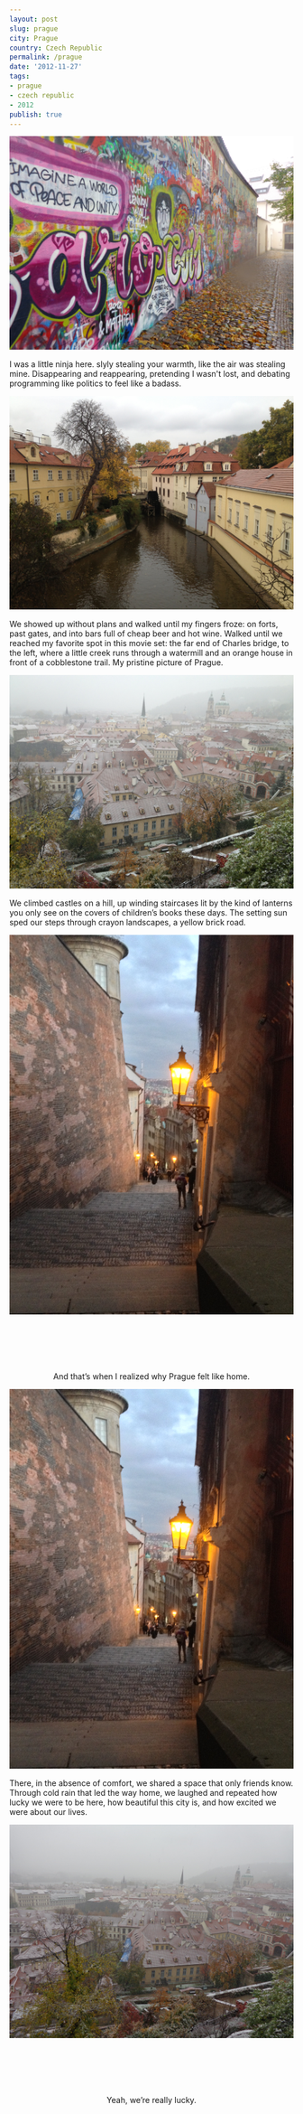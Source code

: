 ```yaml
---
layout: post
slug: prague
city: Prague
country: Czech Republic
permalink: /prague
date: '2012-11-27'
tags:
- prague
- czech republic
- 2012
publish: true
---
```

<div class="diamond">
  <img src="../img/prague/DSC02475.JPG" alt="">
</div>

<div class="poem-section">
  <div class="wrap-before"></div>
  <div class="wrap-after"></div>
  <p>I was a little ninja here. slyly stealing your warmth, like the air was stealing mine. Disappearing and reappearing, pretending I wasn't lost, and debating programming like politics to feel like a badass.</p>
</div>

<div class="diamond">
  <img src="../img/prague/IMG_2474.JPG" alt="">
</div>

<div class="poem-section">
  <div class="wrap-before"></div>
  <div class="wrap-after"></div>
<p>We showed up without plans and walked until my fingers froze: on forts, past gates, and into bars full of cheap beer and hot wine.
Walked until we reached my favorite spot in
this movie set: the far end of Charles bridge, to the left, where a little creek runs through a watermill and an orange house in front of a cobblestone trail. My pristine picture of Prague.</p>
</div>

<div class="diamond">
  <img src="../img/prague/IMG_2481.JPG" alt="">
</div>
<div class="poem-section">
  <div class="wrap-before"></div>
  <div class="wrap-after"></div>
  <p>We climbed castles on a hill, up winding staircases lit by the kind of lanterns you only see on the covers of children’s books these days. The setting sun sped our steps through crayon landscapes, a yellow brick road.</p>
</div>

<div class="diamond">
  <img src="../img/prague/prague_02.JPG" alt="">
</div>

<div class="poem-section">
  <div class="wrap-before"></div>
  <div class="wrap-after"></div>
  <p style="padding-top:6em; text-align: center">And that’s when I realized why Prague felt like home.</p>
</div>

<div class="diamond">
  <img src="../img/prague/prague_02.JPG" alt="">
</div>

<div class="poem-section">
  <div class="wrap-before"></div>
  <div class="wrap-after"></div>
  <p>There, in the absence of comfort, we shared a space that only friends know. Through cold rain that led the way home, we laughed and repeated how lucky we were to be here, how beautiful this city is, and how excited we were about our lives.</p>
</div>

<div class="diamond">
  <img src="../img/prague/prague_03.JPG" alt="">
</div>

<div class="poem-section">
  <div class="wrap-before"></div>
  <div class="wrap-after"></div>
  <p style="padding-top:6em; text-align: center">Yeah, we’re really lucky.</p>
</div>

<script type="text/javascript">
  WebFontConfig = {
    google: { families: [ 'Alegreya:400,400italic:latin' ] }
  };
  (function() {
    var wf = document.createElement('script');
    wf.src = ('https:' == document.location.protocol ? 'https' : 'http') +
      '://ajax.googleapis.com/ajax/libs/webfont/1/webfont.js';
    wf.type = 'text/javascript';
    wf.async = 'true';
    var s = document.getElementsByTagName('script')[0];
    s.parentNode.insertBefore(wf, s);
  })(); </script>